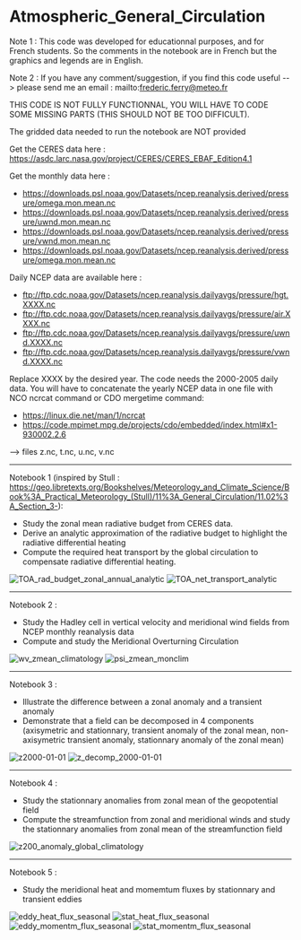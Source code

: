 # Atmospheric_General_Circulation

Note 1 : This code was developed for educationnal purposes, and for French students. So the comments in the notebook are in French but the graphics and legends are in English.

Note 2 : If you have any comment/suggestion, if you find this code useful --> please send me an email : mailto:frederic.ferry@meteo.fr

THIS CODE IS NOT FULLY FUNCTIONNAL, YOU WILL HAVE TO CODE SOME MISSING PARTS (THIS SHOULD NOT BE TOO DIFFICULT).

The gridded data needed to run the notebook are NOT provided

Get the CERES data here : https://asdc.larc.nasa.gov/project/CERES/CERES_EBAF_Edition4.1

Get the monthly data here :
- https://downloads.psl.noaa.gov/Datasets/ncep.reanalysis.derived/pressure/omega.mon.mean.nc
- https://downloads.psl.noaa.gov/Datasets/ncep.reanalysis.derived/pressure/uwnd.mon.mean.nc
- https://downloads.psl.noaa.gov/Datasets/ncep.reanalysis.derived/pressure/vwnd.mon.mean.nc
- https://downloads.psl.noaa.gov/Datasets/ncep.reanalysis.derived/pressure/omega.mon.mean.nc

Daily NCEP data are available here :
- ftp://ftp.cdc.noaa.gov/Datasets/ncep.reanalysis.dailyavgs/pressure/hgt.XXXX.nc
- ftp://ftp.cdc.noaa.gov/Datasets/ncep.reanalysis.dailyavgs/pressure/air.XXXX.nc
- ftp://ftp.cdc.noaa.gov/Datasets/ncep.reanalysis.dailyavgs/pressure/uwnd.XXXX.nc
- ftp://ftp.cdc.noaa.gov/Datasets/ncep.reanalysis.dailyavgs/pressure/vwnd.XXXX.nc

Replace XXXX by the desired year. The code needs the 2000-2005 daily data. You will have to concatenate the yearly NCEP data in one file with NCO ncrcat command or CDO mergetime command:
- https://linux.die.net/man/1/ncrcat
- https://code.mpimet.mpg.de/projects/cdo/embedded/index.html#x1-930002.2.6

--> files z.nc, t.nc, u.nc, v.nc

--------------------------------------------------------------------------------------------------------------------------------------------------

Notebook 1 (inspired by Stull : https://geo.libretexts.org/Bookshelves/Meteorology_and_Climate_Science/Book%3A_Practical_Meteorology_(Stull)/11%3A_General_Circulation/11.02%3A_Section_3-):
- Study the zonal mean radiative budget from CERES data.
- Derive an analytic approximation of the radiative budget to highlight the radiative differential heating
- Compute the required heat transport by the global circulation to compensate radiative differential heating.

![TOA_rad_budget_zonal_annual_analytic](https://user-images.githubusercontent.com/76565450/196165672-c83ad076-ba6a-4d8d-8cfe-d072f65c5645.png)
![TOA_net_transport_analytic](https://user-images.githubusercontent.com/76565450/196167592-85b7adb2-03a3-4783-b2f7-99496103b92b.png)

--------------------------------------------------------------------------------------------------------------------------------------------------

Notebook 2 : 
- Study the Hadley cell in vertical velocity and meridional wind fields from NCEP monthly reanalysis data
- Compute and study the Meridional Overturning Circulation

![wv_zmean_climatology](https://user-images.githubusercontent.com/76565450/196170449-a76bd9a9-49c4-4d76-8538-26b0f9c1c12f.png)
![psi_zmean_monclim](https://user-images.githubusercontent.com/76565450/162641912-96dcc725-e629-459b-b416-d241c12bb801.gif)

--------------------------------------------------------------------------------------------------------------------------------------------------

Notebook 3 :
- Illustrate the difference between a zonal anomaly and a transient anomaly
- Demonstrate that a field can be decomposed in 4 components (axisymetric and stationnary, transient anomaly of the zonal mean, non-axisymetric transient anomaly, stationnary anomaly of the zonal mean)

![z2000-01-01](https://user-images.githubusercontent.com/76565450/196167872-c1cd4759-6bf6-4681-8480-13b22daa5325.png)
![z_decomp_2000-01-01](https://user-images.githubusercontent.com/76565450/196167883-4750ce04-0580-4cc9-8df1-a057ff62acd7.png)

--------------------------------------------------------------------------------------------------------------------------------------------------

Notebook 4 :
- Study the stationnary anomalies from zonal mean of the geopotential field
- Compute the streamfunction from zonal and meridional winds and study the stationnary anomalies from zonal mean of the streamfunction field

![z200_anomaly_global_climatology](https://user-images.githubusercontent.com/76565450/196167942-8cd81b58-c99e-422f-b229-dd150872a793.png)

--------------------------------------------------------------------------------------------------------------------------------------------------

Notebook 5 :
- Study the meridional heat and momemtum fluxes by stationnary and transient eddies

![eddy_heat_flux_seasonal](https://user-images.githubusercontent.com/76565450/196168239-5b948a2a-1a7d-4368-aad5-27ee1bbfa606.png)
![stat_heat_flux_seasonal](https://user-images.githubusercontent.com/76565450/196168311-e9e6d188-8143-4fe0-afca-a5a7d3327e19.png)
![eddy_momentm_flux_seasonal](https://user-images.githubusercontent.com/76565450/196168253-ab04136d-260e-42ae-881a-172a7a1e7b52.png)
![stat_momentm_flux_seasonal](https://user-images.githubusercontent.com/76565450/196168337-e40a4a48-e204-4817-906b-51bc5b275eca.png)



